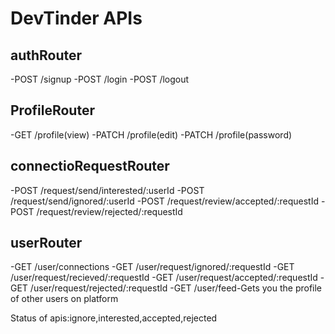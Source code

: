 # DevTinder APIs
## authRouter
-POST /signup
-POST /login
-POST /logout

## ProfileRouter
-GET /profile(view)
-PATCH /profile(edit)
-PATCH /profile(password)

## connectioRequestRouter
-POST /request/send/interested/:userId
-POST /request/send/ignored/:userId
-POST /request/review/accepted/:requestId
-POST /request/review/rejected/:requestId

## userRouter
-GET /user/connections
-GET /user/request/ignored/:requestId
-GET /user/request/recieved/:requestId
-GET /user/request/accepted/:requestId
-GET /user/request/rejected/:requestId
-GET /user/feed-Gets you the profile of other users on platform

Status of apis:ignore,interested,accepted,rejected